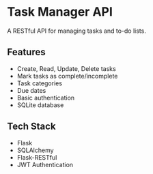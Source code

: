 # Task Manager API

A RESTful API for managing tasks and to-do lists.

## Features
- Create, Read, Update, Delete tasks
- Mark tasks as complete/incomplete
- Task categories
- Due dates
- Basic authentication
- SQLite database

## Tech Stack
- Flask
- SQLAlchemy
- Flask-RESTful
- JWT Authentication 